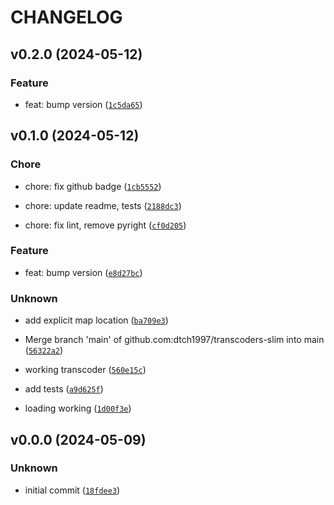 # CHANGELOG



## v0.2.0 (2024-05-12)

### Feature

* feat: bump version ([`1c5da65`](https://github.com/dtch1997/transcoders-slim/commit/1c5da65a8d542b313c2f360b6f09262a35db3479))


## v0.1.0 (2024-05-12)

### Chore

* chore: fix github badge ([`1cb5552`](https://github.com/dtch1997/transcoders-slim/commit/1cb55529c49bcc19acee8df35298a18bf06937e2))

* chore: update readme, tests ([`2188dc3`](https://github.com/dtch1997/transcoders-slim/commit/2188dc36e03be98adb719bf6ace31bf789e1ad6f))

* chore: fix lint, remove pyright ([`cf0d205`](https://github.com/dtch1997/transcoders-slim/commit/cf0d205e2366dc3d6b1ece5af06ff4cacd516dad))

### Feature

* feat: bump version ([`e8d27bc`](https://github.com/dtch1997/transcoders-slim/commit/e8d27bc1ccea9a1aa8e11558b3565b77ef04ab04))

### Unknown

* add explicit map location ([`ba709e3`](https://github.com/dtch1997/transcoders-slim/commit/ba709e361465d3f91be40ace41a59cfaeb180778))

* Merge branch &#39;main&#39; of github.com:dtch1997/transcoders-slim into main ([`56322a2`](https://github.com/dtch1997/transcoders-slim/commit/56322a25ae0fc4a4bf4eb2b6eaf91a91c402271a))

* working transcoder ([`560e15c`](https://github.com/dtch1997/transcoders-slim/commit/560e15c22d739e9c35549d3b3e3c8c712d3ee913))

* add tests ([`a9d625f`](https://github.com/dtch1997/transcoders-slim/commit/a9d625f02e55fda2e1c843c3bfe911a77ec78377))

* loading working ([`1d00f3e`](https://github.com/dtch1997/transcoders-slim/commit/1d00f3eef927391c29ebcdd85fb394efed691ed8))


## v0.0.0 (2024-05-09)

### Unknown

* initial commit ([`18fdee3`](https://github.com/dtch1997/transcoders-slim/commit/18fdee3092e941d88c6b287649eb5be1ce4e5b90))
